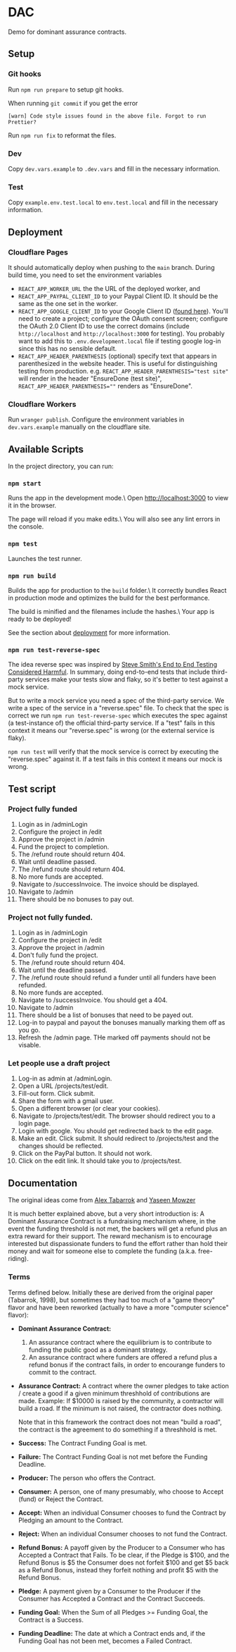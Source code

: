 # DAC

Demo for dominant assurance contracts.

## Setup

### Git hooks

Run `npm run prepare` to setup git hooks.

When running `git commit` if you get the error

```
[warn] Code style issues found in the above file. Forgot to run Prettier?
```

Run `npm run fix` to reformat the files.

### Dev

Copy `dev.vars.example` to `.dev.vars` and fill in the necessary information.

### Test

Copy `example.env.test.local` to `env.test.local` and fill in the necessary
information.

## Deployment

### Cloudflare Pages

It should automatically deploy when pushing to the `main` branch. During build
time, you need to set the environment variables

- `REACT_APP_WORKER_URL` the the URL of the deployed worker, and
- `REACT_APP_PAYPAL_CLIENT_ID` to your Paypal Client ID. It should be the same
  as the one set in the worker.
- `REACT_APP_GOOGLE_CLIENT_ID` to your Google Client ID ([found
  here](https://console.cloud.google.com/apis/credentials)). You'll need to
  create a project; configure the OAuth consent screen; configure the OAuth 2.0
  Client ID to use the correct domains (include `http://localhost` and
  `http://localhost:3000` for testing). You probably want to add this to `.env.development.local`
  file if testing google log-in since this has no sensible default.
- `REACT_APP_HEADER_PARENTHESIS` (optional) specify text that appears in
  parenthesized in the website header. This is useful for distinguishing testing
  from production. e.g. `REACT_APP_HEADER_PARENTHESIS="test site"` will render
  in the header "EnsureDone (test site)", `REACT_APP_HEADER_PARENTHESIS=""`
  renders as "EnsureDone".

### Cloudflare Workers

Run `wranger publish`. Configure the environment variables in `dev.vars.example`
manually on the cloudflare site.

## Available Scripts

In the project directory, you can run:

### `npm start`

Runs the app in the development mode.\ Open
[http://localhost:3000](http://localhost:3000) to view it in the browser.

The page will reload if you make edits.\ You will also see any lint errors in
the console.

### `npm test`

Launches the test runner.

### `npm run build`

Builds the app for production to the `build` folder.\ It correctly bundles React
in production mode and optimizes the build for the best performance.

The build is minified and the filenames include the hashes.\ Your app is ready
to be deployed!

See the section about
[deployment](https://facebook.github.io/create-react-app/docs/deployment) for
more information.

### `npm run test-reverse-spec`

The idea reverse spec was inspired by [Steve Smith's End to End Testing
Considered Harmful][1]. In summary, doing end-to-end tests that include
third-party services make your tests slow and flaky, so it's better to test
against a mock service.

[1]: https://www.stevesmith.tech/blog/end-to-end-testing-considered-harmful/

But to write a mock service you need a spec of the third-party service. We write
a spec of the service in a "reverse.spec" file. To check that the spec is
correct we run `npm run test-reverse-spec` which executes the spec against (a
test-instance of) the official third-party service. If a "test" fails in this
context it means our "reverse.spec" is wrong (or the external service is flaky).

`npm run test` will verify that the mock service is correct by executing the
"reverse.spec" against it. If a test fails in this context it means our mock is
wrong.

## Test script

### Project fully funded

1. Login as in /adminLogin
2. Configure the project in /edit
3. Approve the project in /admin
4. Fund the project to completion.
5. The /refund route should return 404.
6. Wait until deadline passed.
7. The /refund route should return 404.
8. No more funds are accepted.
9. Navigate to /successInvoice. The invoice should be displayed.
10. Navigate to /admin
11. There should be no bonuses to pay out.

### Project not fully funded.

1. Login as in /adminLogin
2. Configure the project in /edit
3. Approve the project in /admin
4. Don't fully fund the project.
5. The /refund route should return 404.
6. Wait until the deadline passed.
7. The /refund route should refund a funder until all funders have been
   refunded.
8. No more funds are accepted.
9. Navigate to /successInvoice. You should get a 404.
10. Navigate to /admin
11. There should be a list of bonuses that need to be payed out.
12. Log-in to paypal and payout the bonuses manually marking them off as you go.
13. Refresh the /admin page. THe marked off payments should not be visable.

### Let people use a draft project

1. Log-in as admin at /adminLogin.
2. Open a URL /projects/test/edit.
3. Fill-out form. Click submit.
4. Share the form with a gmail user.
5. Open a different browser (or clear your cookies).
6. Navigate to /projects/test/edit. The browser should redirect you to a login
   page.
7. Login with google. You should get redirected back to the edit page.
8. Make an edit. Click submit. It should redirect to /projects/test and the
   changes should be reflected.
9. Click on the PayPal button. It should not work.
10. Click on the edit link. It should take you to /projects/test.

## Documentation

The original ideas come from [Alex
Tabarrok](https://mason.gmu.edu/~atabarro/PrivateProvision.pdf) and [Yaseen
Mowzer](https://www.lesswrong.com/posts/CwgHX9tbfASqxjpsc/the-economics-of-the-asteroid-deflection-problem)

It is much better explained above, but a very short introduction is: A Dominant
Assurance Contract is a fundraising mechanism where, in the event the funding
threshold is not met, the backers will get a refund plus an extra reward for
their support. The reward mechanism is to encourage interested but dispassionate
funders to fund the effort rather than hold their money and wait for someone
else to complete the funding (a.k.a. free-riding).

### Terms

Terms defined below. Initially these are derived from the original paper
(Tabarrok, 1998), but sometimes they had too much of a "game theory" flavor and
have been reworked (actually to have a more "computer science" flavor):

- **Dominant Assurance Contract:**

  1. An assurance contract where the equilibrium is to contribute to funding
     the public good as a dominant strategy.
  2. An assurance contract where funders are offered a refund plus a refund
     bonus if the contract fails, in order to encourange funders to commit to the
     contract.

- **Assurance Contract:** A contract where the owner pledges to take action /
  create a good if a given minimum threshhold of contributions are made.
  Example: If $10000 is raised by the community, a contractor will build a road.
  If the minimum is not raised, the contractor does nothing.

  Note that in this framework the contract does not mean "build a road", the
  contract is the agreement to do something if a threshhold is met.

- **Success:** The Contract Funding Goal is met.

- **Failure:** The Contract Funding Goal is not met before the Funding Deadline.

- **Producer:** The person who offers the Contract.

- **Consumer:** A person, one of many presumably, who choose to Accept (fund) or
  Reject the Contract.

- **Accept:** When an individual Consumer chooses to fund the Contract by
  Pledging an amount to the Contract.

- **Reject:** When an individual Consumer chooses to not fund the Contract.

- **Refund Bonus:** A payoff given by the Producer to a Consumer who has
  Accepted a Contract that Fails. To be clear, if the Pledge is $100, and the
  Refund Bonus is $5 the Consumer does not forfeit $100 and get $5 back as a
  Refund Bonus, instead they forfeit nothing and profit $5 with the Refund
  Bonus.

- **Pledge:** A payment given by a Consumer to the Producer if the Consumer has
  Accepted a Contract and the Contract Succeeds.

- **Funding Goal:** When the Sum of all Pledges >= Funding Goal, the Contract is
  a Success.

- **Funding Deadline:** The date at which a Contract ends and, if the Funding
  Goal has not been met, becomes a Failed Contract.
